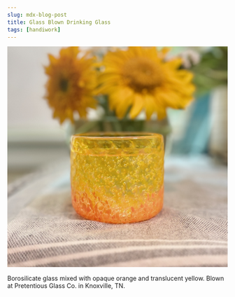 ```yaml
---
slug: mdx-blog-post
title: Glass Blown Drinking Glass
tags: [handiwork]
---
```


![Opaque orange and translucent yellow glass lowboy](./IMG_2546.jpeg)

Borosilicate glass mixed with opaque orange and translucent yellow. Blown at Pretentious Glass Co. in Knoxville, TN. 

